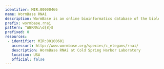 ```yaml
---
identifier: MIR:00000466
name: WormBase RNAi
description: WormBase is an online bioinformatics database of the biology and genome of the model organism Caenorhabditis elegans and related nematodes. It is used by the C. elegans research community both as an information resource and as a mode to publish and distribute their results. This collection references RNAi experiments, detailing target and phenotypes.
prefix: wormbase.rnai
pattern: ^WBRNAi\d{8}$
prefixed: 0
resources:
 - identifier: MIR:00100601
   accessurl: http://www.wormbase.org/species/c_elegans/rnai/
   description: WormBase RNAi at Cold Spring Harbor Laboratory
   location: USA
   official: false
---
```


